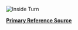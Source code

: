![Inside Turn](https://countrytwostep.files.wordpress.com/2020/04/inside-turn-gif-1.gif?w=500)

[**Primary Reference Source**](https://countryswingaz.com/2019/01/06/inside-turn/)

